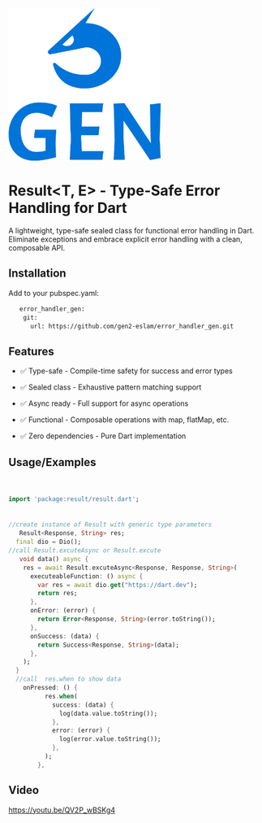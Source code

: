 <a href="url"><img src="./logo-no-background.svg"  height="300" width="300" ></a>

# Result<T, E> - Type-Safe Error Handling for Dart
A lightweight, type-safe sealed class for functional error handling in Dart. Eliminate exceptions and embrace explicit error handling with a clean, composable API.






## Installation

Add to your pubspec.yaml:
```bash
   error_handler_gen:
    git:
      url: https://github.com/gen2-eslam/error_handler_gen.git
```
    
## Features

- ✅ Type-safe - Compile-time safety for success and error types

- ✅ Sealed class - Exhaustive pattern matching support

- ✅ Async ready - Full support for async operations

- ✅ Functional - Composable operations with map, flatMap, etc.

- ✅ Zero dependencies - Pure Dart implementation


## Usage/Examples


```dart


import 'package:result/result.dart';


//create instance of Result with generic type parameters
   Result<Response, String> res;
  final dio = Dio();
//call Result.excuteAsync or Result.excute    
   void data() async {
    res = await Result.excuteAsync<Response, Response, String>(
      executeableFunction: () async {
        var res = await dio.get("https://dart.dev");
        return res;
      },
      onError: (error) {
        return Error<Response, String>(error.toString());
      },
      onSuccess: (data) {
        return Success<Response, String>(data);
      },
    );
  }
  //call  res.when to show data
    onPressed: () {
          res.when(
            success: (data) {
              log(data.value.toString());
            },
            error: (error) {
              log(error.value.toString());
            },
          );
        },
```


## Video 
https://youtu.be/QV2P_wBSKg4







